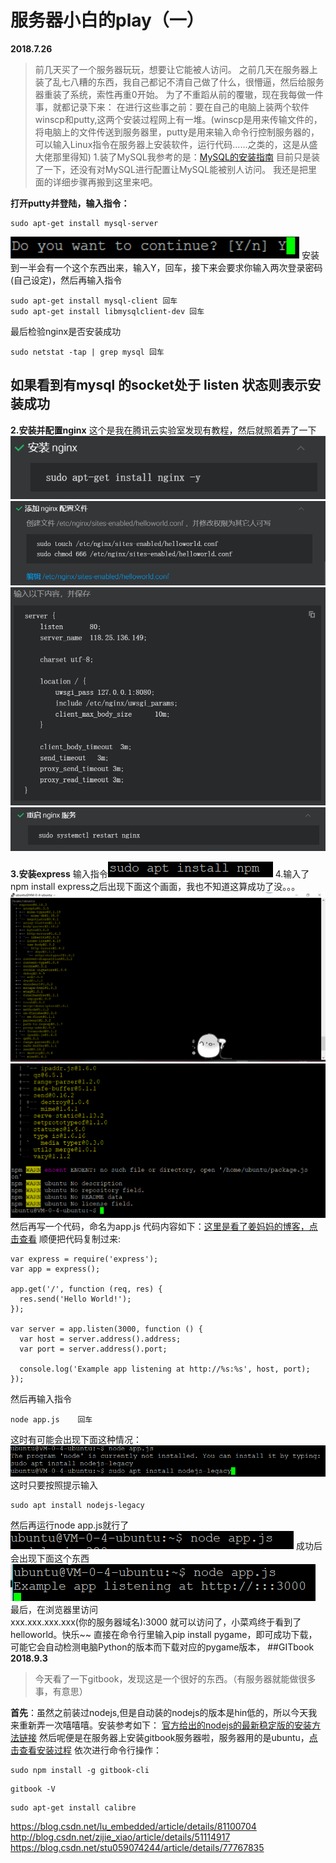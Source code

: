 # 服务器小白的play（一）
**2018.7.26**

> 前几天买了一个服务器玩玩，想要让它能被人访问。
> 之前几天在服务器上装了乱七八糟的东西，我自己都记不清自己做了什么，很懵逼，然后给服务器重装了系统，索性再重0开始。
> 为了不重蹈从前的覆辙，现在我每做一件事，就都记录下来：
在进行这些事之前：要在自己的电脑上装两个软件winscp和putty,这两个安装过程网上有一堆。(winscp是用来传输文件的，将电脑上的文件传送到服务器里，putty是用来输入命令行控制服务器的，可以输入Linux指令在服务器上安装软件，运行代码......之类的，这是从盛大佬那里得知)
1.装了MySQL我参考的是：[MySQL的安装指南](https://blog.csdn.net/lxfHaHaHa/article/details/59112975)
目前只是装了一下，还没有对MySQL进行配置让MySQL能被别人访问。
我还是把里面的详细步骤再搬到这里来吧。

**打开putty并登陆，输入指令：**

    sudo apt-get install mysql-server

![Alt text](./1532655475295.png)
安装到一半会有一个这个东西出来，输入Y，回车，接下来会要求你输入两次登录密码(自己设定)，然后再输入指令
```
sudo apt-get install mysql-client 回车
sudo apt-get install libmysqlclient-dev 回车
```
最后检验nginx是否安装成功

    sudo netstat -tap | grep mysql 回车
    
   如果看到有mysql 的socket处于 listen 状态则表示安装成功 
   -----------------------------------------------------------------------------------------------

**2.安装并配置nginx**
这个是我在腾讯云实验室发现有教程，然后就照着弄了一下
![Alt text](./1532573805513.png)
![Alt text](./1532573855973.png)
![Alt text](./1532573919811.png)
![Alt text](./1532573960412.png)

**3.安装express**
输入指令![Alt text](./1532601325692.png)
4.输入了npm install express之后出现下面这个画面，我也不知道这算成功了没。。。
![Alt text](./1532601509866.png)
![Alt text](./1532601601547.png)
然后再写一个代码，命名为app.js
代码内容如下：[这里是看了姜妈妈的博客，点击查看](http://jzt.mcfhq.com/blog/nodeandnpm.html)
顺便把代码复制过来:

```
var express = require('express');
var app = express();

app.get('/', function (req, res) {
  res.send('Hello World!');
});

var server = app.listen(3000, function () {
  var host = server.address().address;
  var port = server.address().port;

  console.log('Example app listening at http://%s:%s', host, port);
});
```
然后再输入指令

```
node app.js    回车
```
这时有可能会出现下面这种情况：
![Alt text](./1532601685911.png)
这时只要按照提示输入 

```
sudo apt install nodejs-legacy
```
然后再运行node app.js就行了
![Alt text](./1532601832777.png)
成功后会出现下面这个东西
![Alt text](./1532602176278.png)
最后，在浏览器里访问  
xxx.xxx.xxx.xxx(你的服务器域名):3000
就可以访问了，小菜鸡终于看到了helloworld。快乐~~
直接在命令行里输入pip install pygame，即可成功下载，可能它会自动检测电脑Python的版本而下载对应的pygame版本，
##GITbook
**2018.9.3**

> 今天看了一下gitbook，发现这是一个很好的东西。（有服务器就能做很多事，有意思）

**首先**：虽然之前装过nodejs,但是自动装的nodejs的版本是hin低的，所以今天我来重新弄一次嘻嘻嘻。安装参考如下：
[官方给出的nodejs的最新稳定版的安装方法链接](https://nodejs.org/en/download/package-manager/#debian-and-ubuntu-based-linux-distributions)
然后呢便是在服务器上安装gitbook服务器啦，服务器用的是ubuntu，[点击查看安装过程](https://blog.csdn.net/lj1404536198/article/details/78423671)
依次进行命令行操作：
```
sudo npm install -g gitbook-cli
```

```
gitbook -V
```

```
sudo apt-get install calibre 
```

https://blog.csdn.net/lu_embedded/article/details/81100704
http://blog.csdn.net/zijie_xiao/article/details/51114917
https://blog.csdn.net/stu059074244/article/details/77767835
